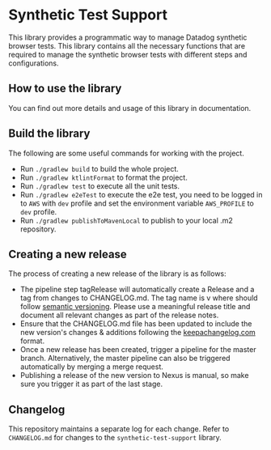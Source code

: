 # Synthetic Test Support
This library provides a programmatic way to manage Datadog synthetic browser tests. This library contains all the necessary functions that are required to manage the synthetic browser tests with different steps and configurations.

## How to use the library
You can find out more details and usage of this library in documentation.

## Build the library
The following are some useful commands for working with the project.

- Run `./gradlew build` to build the whole project.
- Run `./gradlew ktlintFormat` to format the project.
- Run `./gradlew test` to execute all the unit tests.
- Run `./gradlew e2eTest` to execute the e2e test, you need to be logged in to `AWS` with `dev` profile and set the environment variable `AWS_PROFILE` to `dev` profile.
- Run `./gradlew publishToMavenLocal` to publish to your local .m2 repository.

## Creating a new release
The process of creating a new release of the library is as follows:

- The pipeline step tagRelease will automatically create a Release and a tag from changes to CHANGELOG.md. The tag name is v<version number> where <version number> should follow [semantic versioning](https://semver.org/). Please use a meaningful release title and document all relevant changes as part of the release notes.
- Ensure that the CHANGELOG.md file has been updated to include the new version's changes & additions following the [keepachangelog.com](https://keepachangelog.com/en/1.0.0/) format.
- Once a new release has been created, trigger a pipeline for the master branch. Alternatively, the master pipeline can also be triggered automatically by merging a merge request.
- Publishing a release of the new version to Nexus is manual, so make sure you trigger it as part of the last stage.

## Changelog
This repository maintains a separate log for each change. Refer to `CHANGELOG.md` for changes to the `synthetic-test-support` library.
